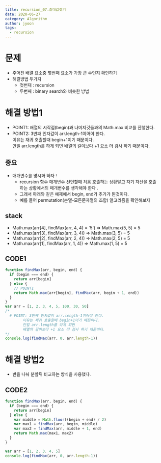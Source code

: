```yaml
---
title: recursion_07.최대값찾기
date: 2020-06-27
category: Algorithm
author: jyoon
tags:
  - recursion
---
```


# 문제

- 주어진 배열 요소중 몇번째 요소가 가장 큰 수인지 확인하기
- 해결방법 두가지
    - 첫번재 : recursion
    - 두번째 : binary search와 비슷한 방법

# 해결 방법1

- POINT1: 배열의 시작점(begin)과 나머지것들과의 Math.max 비교를 진행한다.
- POINT2: 3번째 인자값이 arr.length-1이어야 한다.  
          이유는 재귀 호출할때 begin+1이기 때문이다.  
          만일 arr.length를 하게 되면 배열의 길이보다 +1 요소 더 검사 하기 때문이다.

## 중요

- 매개변수를 명시화 하자 !
    - recursion 함수 매개변수 선언할때 처음 호출하는 상황말고 자기 자신을 호출하는 상황에서의 매개변수를 생각해야 한다 .
    - 그래서 아래와 같은 예제에서 begin, end가 추가가 된것이다.
    - 예를 들어 permutation(순열-모든문자열의 조합) 알고리즘을 확인해보자

## stack

- Math.max(arr[4], findMax(arr, 4, 4) = '5') => Math.max(5, 5) = 5
- Math.max(arr[3], findMax(arr, 3, 4)) => Math.max(3, 5) = 5
- Math.max(arr[2], findMax(arr, 2, 4)) => Math.max(2, 5) = 5
- Math.max(arr[1], findMax(arr, 1, 4)) => Math.max(1, 5) = 5

## CODE1

```js
function findMax(arr, begin, end) {
  if (begin === end) {
    return arr[begin]
  } else {
    // POINT1
    return Math.max(arr[begin], findMax(arr, begin + 1, end))
  }
}
var arr = [1, 2, 3, 4, 5, 100, 30, 50]
/* 
  # POINT: 3번째 인자값이 arr.length-1이어야 한다. 
        이유는 재귀 호출할때 begin+1이기 때문이다. 
        만일 arr.length를 하게 되면 
        배열의 길이보다 +1 요소 더 검사 하기 때문이다.
*/
console.log(findMax(arr, 0, arr.length-1))
```

# 해결 방법2

- 반을 나눠 분할뒤 비교하는 방식을 사용했다.

## CODE2

```js
function findMax(arr, begin, end) {
  if (begin === end) {
    return arr[begin]
  } else {
    var middle = Math.floor((begin + end) / 2)
    var max1 = findMax(arr, begin, middle)
    var max2 = findMax(arr, middle + 1, end)
    return Math.max(max1, max2)
  }
}

var arr = [1, 2, 3, 4, 5]
console.log(findMax(arr, 0, arr.length-1))
```
